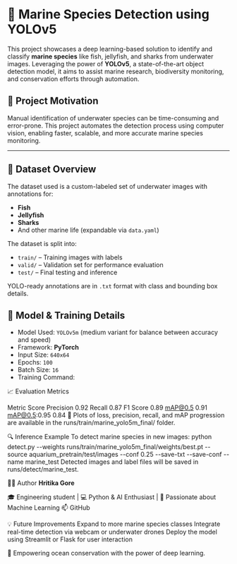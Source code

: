# 🐠 Marine Species Detection using YOLOv5

This project showcases a deep learning-based solution to identify and classify **marine species** like fish, jellyfish, and sharks from underwater images. Leveraging the power of **YOLOv5**, a state-of-the-art object detection model, it aims to assist marine research, biodiversity monitoring, and conservation efforts through automation.

## 🌊 Project Motivation

Manual identification of underwater species can be time-consuming and error-prone. This project automates the detection process using computer vision, enabling faster, scalable, and more accurate marine species monitoring.

---

## 📁 Dataset Overview

The dataset used is a custom-labeled set of underwater images with annotations for:
- **Fish**
- **Jellyfish**
- **Sharks**  
- And other marine life (expandable via `data.yaml`)

The dataset is split into:
- `train/` – Training images with labels  
- `valid/` – Validation set for performance evaluation  
- `test/` – Final testing and inference

YOLO-ready annotations are in `.txt` format with class and bounding box details.


## 🧠 Model & Training Details

- Model Used: `YOLOv5m` (medium variant for balance between accuracy and speed)
- Framework: **PyTorch**
- Input Size: `640x64`
- Epochs: `100`
- Batch Size: `16`
- Training Command:

📈 Evaluation Metrics

Metric	             Score
Precision	           0.92
Recall	             0.87
F1 Score	           0.89
mAP@0.5	             0.91
mAP@0.5:0.95	       0.84
📌 Plots of loss, precision, recall, and mAP progression are available in the runs/train/marine_yolo5m_final/ folder.

🔍 Inference Example
To detect marine species in new images:
python detect.py --weights runs/train/marine_yolo5m_final/weights/best.pt --source aquarium_pretrain/test/images --conf 0.25 --save-txt --save-conf --name marine_test
Detected images and label files will be saved in runs/detect/marine_test.

👩‍💻 Author
**Hritika Gore**

🎓 Engineering student | 💻 Python & AI Enthusiast | 🧠 Passionate about Machine Learning
📫 GitHub

💡 Future Improvements
Expand to more marine species classes
Integrate real-time detection via webcam or underwater drones
Deploy the model using Streamlit or Flask for user interaction


🌊 Empowering ocean conservation with the power of deep learning.
```bash
